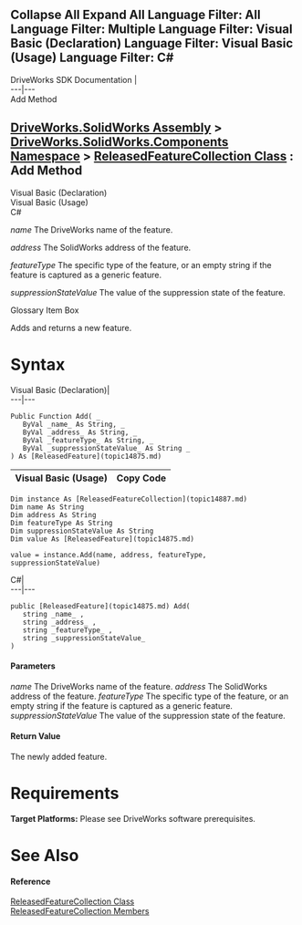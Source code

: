 Collapse All Expand All Language Filter: All  Language Filter: Multiple  Language Filter: Visual Basic (Declaration) Language Filter: Visual Basic (Usage) Language Filter: C#  
---  
DriveWorks SDK Documentation  |   
---|---  
Add Method   
  
[DriveWorks.SolidWorks Assembly](topic13342.md) > [DriveWorks.SolidWorks.Components Namespace](topic13925.md) > [ReleasedFeatureCollection Class](topic14887.md) : Add Method  
---  
  
Visual Basic (Declaration)    
Visual Basic (Usage)    
C# 

_name_
    The DriveWorks name of the feature.

_address_
    The SolidWorks address of the feature.

_featureType_
    The specific type of the feature, or an empty string if the feature is captured as a generic feature.

_suppressionStateValue_
    The value of the suppression state of the feature.

Glossary Item Box

Adds and returns a new feature. 

# Syntax

Visual Basic (Declaration)|   
---|---  
      
    
    Public Function Add( _
       ByVal _name_ As String, _
       ByVal _address_ As String, _
       ByVal _featureType_ As String, _
       ByVal _suppressionStateValue_ As String _
    ) As [ReleasedFeature](topic14875.md)  
  
Visual Basic (Usage)| Copy Code  
---|---  
      
    
    Dim instance As [ReleasedFeatureCollection](topic14887.md)
    Dim name As String
    Dim address As String
    Dim featureType As String
    Dim suppressionStateValue As String
    Dim value As [ReleasedFeature](topic14875.md)
     
    value = instance.Add(name, address, featureType, suppressionStateValue)  
  
C#|   
---|---  
      
    
    public [ReleasedFeature](topic14875.md) Add( 
       string _name_ ,
       string _address_ ,
       string _featureType_ ,
       string _suppressionStateValue_
    )  
  
#### Parameters

 _name_
    The DriveWorks name of the feature.
_address_
    The SolidWorks address of the feature.
_featureType_
    The specific type of the feature, or an empty string if the feature is captured as a generic feature.
_suppressionStateValue_
    The value of the suppression state of the feature.

#### Return Value

The newly added feature.

# Requirements

**Target Platforms:** Please see DriveWorks software prerequisites.

# See Also

#### Reference

[ReleasedFeatureCollection Class](topic14887.md)   
[ReleasedFeatureCollection Members](topic14888.md)


